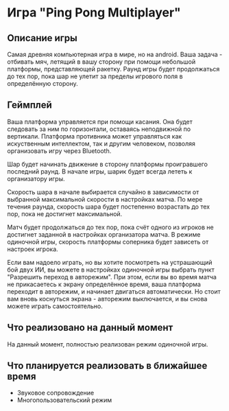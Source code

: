 # Игра "Ping Pong Multiplayer"
## Описание игры
Самая древняя компьютерная игра в мире, но на android. Ваша задача - отбивать мяч, летящий в вашу сторону при помощи небольшой платформы, представляющей ракетку. Раунд игры будет продолжаться до тех пор, пока шар не улетит за пределы игрового поля в определённую сторону.
## Геймплей
Ваша платформа управляется при помощи касания. Она будет следовать за ним по горизонтали, оставаясь неподвижной по вертикали.
Платформа противника может управляться как искуственным интеллектом, так и другим человеком, позволяя организовать игру через Bluetooth.

Шар будет начинать движение в сторону платформы проигравшего последний раунд. В начале игры, шарик будет всегда лететь к организатору игры.

Скорость шара в начале выбирается случайно в зависимости от выбранной максимальной скорости в настройках матча. По мере течения раунда, скорость шара будет постепенно возрастать до тех пор, пока не достигнет максимальной.

Матч будет продолжаться до тех пор, пока счёт одного из игроков не достигнет заданной в настройках организатора матча.
В режиме одиночной игры, скорость платформы соперника будет зависеть от настроек игрока.

Если вам надоело играть, но вы хотите посмотреть на устрашающий бой двух ИИ, вы можете в настройках одиночной игры выбрать пункт "Разрешить переход в авторежим". При этом, если вы во время матча не прикасаетесь к экрану определённое время, ваша платформа переходит в авторежим, и начинает двигаться автоматически. Но стоит вам вновь коснуться экрана - авторежим выключается, и вы снова можете играть самостоятельно.

## Что реализовано на данный момент
На данный момент, полностью реализован режим одиночной игры. 

## Что планируется реализовать в ближайшее время
* Звуковое сопровождение
* Многопользовательский режим

